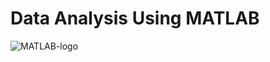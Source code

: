 # Data Analysis Using MATLAB

![MATLAB-logo](https://user-images.githubusercontent.com/43922347/125483147-055235d7-ab98-47d2-b82d-4645c5f97232.png)
